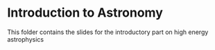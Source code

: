 # Introduction to Astronomy
This folder contains the slides for the introductory part on high energy astrophysics
